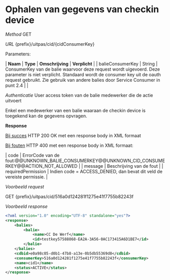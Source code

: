 ---
---

# Ophalen van gegevens van checkin device

_Method_
GET

_URL_
{prefix}/uitpas/cid/{cidConsumerKey}

Parameters:

| **Naam** | **Type** | **Omschrijving** | **Verplicht** |
| balieConsumerKey | String | ConsumerKey van de balie waarvoor deze request wordt uigevoerd. Deze parameter is niet verplicht. Standaard wordt de consumer key uit de oauth request gebruikt. Zie gebruik van andere balies door Service Consumer in punt 2.4 |  |

_Authenticatie_
User access token van de balie medewerker die de actie uitvoert

Enkel een medewerker van een balie waaraan de checkin device is toegekend kan de gegevens opvragen.

**Response**

<u>Bij succes</u>
HTTP 200 OK met een response body in XML formaat

<u>Bij fouten</u>
HTTP 400 met een response body in XML formaat:

| code | ErrorCode van de fout:@@UNKNOWN_BALIE_CONSUMERKEY@@UNKNOWN_CID_CONSUMERKEY@@ACTION_NOT_ALLOWED |
| message | Beschrijving van de fout |
| requiredPermission | Indien code = ACCESS_DENIED, dan bevat dit veld de vereiste permissie. |

_Voorbeeld request_

GET {prefix}/uitpas/cid/516a0d124281f1275e41f7755b82243f

_Voorbeeld response_


~~~xml
<?xml version="1.0" encoding="UTF-8" standalone="yes"?>
<response>
    <balies>
        <balie>
            <name>CC De Werf</name>
            <id>testkey57588868-EA2A-3A56-0AC173415A6D1BE7</id>
        </balie>
    </balies>
    <cdbid>e0a98c05-d0b1-47b8-a13e-0b5db55369d8</cdbid>
    <consumerKey>516a0d124281f1275e41f7755b82243f</consumerKey>
    <name>cid1</name>
    <status>ACTIVE</status>
</response>
~~~
